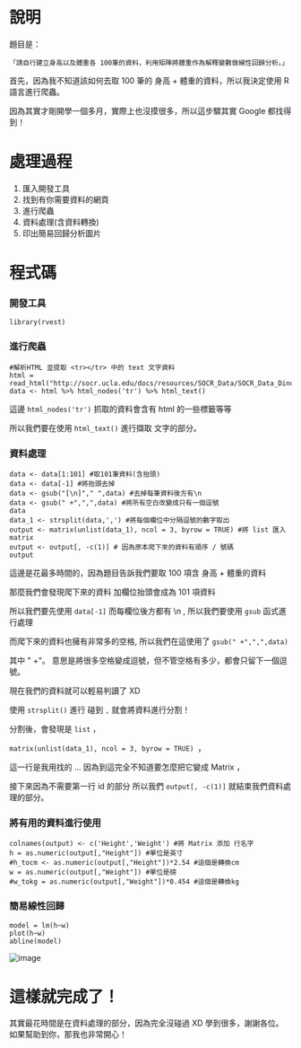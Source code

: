 # 說明

題目是：
```
「請自行建立身高以及體重各 100筆的資料，利用矩陣將體重作為解釋變數做線性回歸分析。」
```
首先，因為我不知道該如何去取 100 筆的 身高 + 體重的資料，所以我決定使用 R 語言進行爬蟲。

因為其實才剛開學一個多月，實際上也沒摸很多，所以這步驟其實 Google 都找得到！



# 處理過程

1. 匯入開發工具
2. 找到有你需要資料的網頁
3. 進行爬蟲
4. 資料處理(含資料轉換)
5. 印出簡易回歸分析圖片

# 程式碼
### 開發工具
```
library(rvest)
```

### 進行爬蟲
```
#解析HTML 並提取 <tr></tr> 中的 text 文字資料
html = read_html("http://socr.ucla.edu/docs/resources/SOCR_Data/SOCR_Data_Dinov_020108_HeightsWeights.html")
data <- html %>% html_nodes('tr') %>% html_text()
```
這邊 ```html_nodes('tr')``` 抓取的資料會含有 html 的一些標籤等等

所以我們要在使用 ```html_text()``` 進行擷取 文字的部分。

### 資料處理
```
data <- data[1:101] #取101筆資料(含抬頭)
data <- data[-1] #將抬頭去掉
data <- gsub("[\n]"," ",data) #去掉每筆資料後方有\n 
data <- gsub(" +",",",data) #將所有空白改變成只有一個逗號
data
data_1 <- strsplit(data,',') #將每個欄位中分隔逗號的數字取出
output <- matrix(unlist(data_1), ncol = 3, byrow = TRUE) #將 list 匯入 matrix
output <- output[, -c(1)] # 因為原本爬下來的資料有順序 / 號碼
output
```

這邊是花最多時間的，因為題目告訴我們要取 100 項含 身高 + 體重的資料

那麼我們會發現爬下來的資料 加欄位抬頭會成為 101 項資料

所以我們要先使用 ```data[-1]``` 而每欄位後方都有 \n , 所以我們要使用 ```gsub``` 函式進行處理

而爬下來的資料也擁有非常多的空格, 所以我們在這使用了 ```gsub(" +",",",data)``` 

其中 " +"。 意思是將很多空格變成逗號，但不管空格有多少，都會只留下一個逗號。

現在我們的資料就可以輕易判讀了 XD

使用 ``` strsplit() ``` 進行 碰到 ```,``` 就會將資料進行分割！

分割後，會發現是 ```list``` ， 

```matrix(unlist(data_1), ncol = 3, byrow = TRUE) ```，

這一行是我用找的 ... 因為到這完全不知道要怎麼把它變成 Matrix ，

接下來因為不需要第一行 id 的部分 所以我們 ```output[, -c(1)]``` 就結束我們資料處理的部分。

### 將有用的資料進行使用
```
colnames(output) <- c('Height','Weight') #將 Matrix 添加 行名字
h = as.numeric(output[,"Height"]) #單位是英寸
#h_tocm <- as.numeric(output[,"Height"])*2.54 #這個是轉換cm
w = as.numeric(output[,"Weight"]) #單位是磅
#w_tokg = as.numeric(output[,"Weight"])*0.454 #這個是轉換kg
```

### 簡易線性回歸
```
model = lm(h~w) 
plot(h~w)
abline(model)
```

![image](https://github.com/CHunYenc/108-1_R/blob/master/CH4/CH4_HW06.png)

# 這樣就完成了！

其實最花時間是在資料處理的部分，因為完全沒碰過 XD
學到很多，謝謝各位。
如果幫助到你，那我也非常開心！
